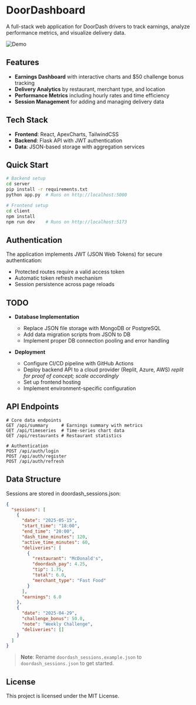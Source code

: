 # DoorDashboard

A full-stack web application for DoorDash drivers to track earnings, analyze performance metrics, and visualize delivery data.

![Demo](https://github.com/user-attachments/assets/a981b149-1c96-4958-8b6f-0df303e0bb22)

## Features

- **Earnings Dashboard** with interactive charts and $50 challenge bonus tracking
- **Delivery Analytics** by restaurant, merchant type, and location
- **Performance Metrics** including hourly rates and time efficiency
- **Session Management** for adding and managing delivery data

## Tech Stack

- **Frontend**: React, ApexCharts, TailwindCSS
- **Backend**: Flask API with JWT authentication
- **Data**: JSON-based storage with aggregation services

## Quick Start

```bash
# Backend setup
cd server
pip install -r requirements.txt
python app.py  # Runs on http://localhost:5000

# Frontend setup
cd client
npm install
npm run dev    # Runs on http://localhost:5173
```

## Authentication

The application implements JWT (JSON Web Tokens) for secure authentication:
- Protected routes require a valid access token
- Automatic token refresh mechanism
- Session persistence across page reloads

## TODO

- **Database Implementation**
  - Replace JSON file storage with MongoDB or PostgreSQL
  - Add data migration scripts from JSON to DB
  - Implement proper DB connection pooling and error handling

- **Deployment**
  - Configure CI/CD pipeline with GitHub Actions
  - Deploy backend API to a cloud provider (Replit, Azure, AWS) *replit for proof of concept; scale accordingly*
  - Set up frontend hosting
  - Implement environment-specific configuration

## API Endpoints

```
# Core data endpoints
GET /api/summary     # Earnings summary with metrics
GET /api/timeseries  # Time-series chart data
GET /api/restaurants # Restaurant statistics

# Authentication
POST /api/auth/login
POST /api/auth/register
POST /api/auth/refresh
```

## Data Structure

Sessions are stored in doordash_sessions.json:

```json
{
  "sessions": [
    {
      "date": "2025-05-15",
      "start_time": "18:00",
      "end_time": "20:00",
      "dash_time_minutes": 120,
      "active_time_minutes": 60,
      "deliveries": [
        {
          "restaurant": "McDonald's",
          "doordash_pay": 4.25,
          "tip": 1.75,
          "total": 6.0,
          "merchant_type": "Fast Food"
        }
      ],
      "earnings": 6.0
    },
    {
      "date": "2025-04-29",
      "challenge_bonus": 50.0,
      "note": "Weekly Challenge",
      "deliveries": []
    }
  ]
}
```

> **Note**: Rename `doordash_sessions.example.json` to `doordash_sessions.json` to get started.

## License

This project is licensed under the MIT License.
